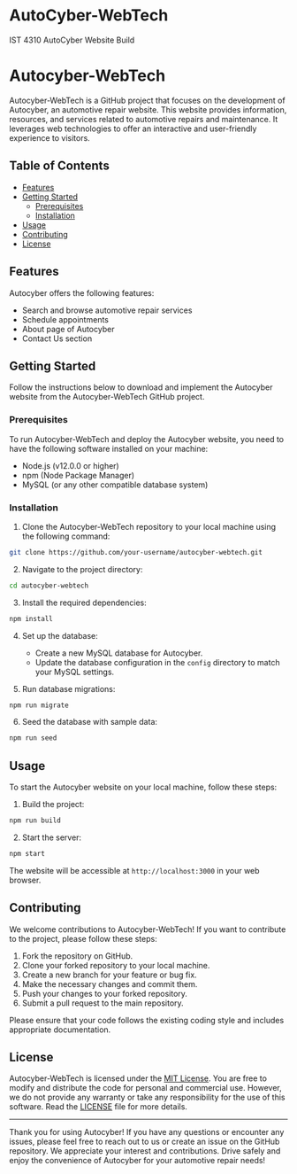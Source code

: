 # AutoCyber-WebTech
IST 4310 AutoCyber Website Build

# Autocyber-WebTech

Autocyber-WebTech is a GitHub project that focuses on the development of Autocyber, an automotive repair website. This website provides information, resources, and services related to automotive repairs and maintenance. It leverages web technologies to offer an interactive and user-friendly experience to visitors.

## Table of Contents

- [Features](#features)
- [Getting Started](#getting-started)
  - [Prerequisites](#prerequisites)
  - [Installation](#installation)
- [Usage](#usage)
- [Contributing](#contributing)
- [License](#license)

## Features

Autocyber offers the following features:

- Search and browse automotive repair services
- Schedule appointments
- About page of Autocyber
- Contact Us section

## Getting Started

Follow the instructions below to download and implement the Autocyber website from the Autocyber-WebTech GitHub project.

### Prerequisites

To run Autocyber-WebTech and deploy the Autocyber website, you need to have the following software installed on your machine:

- Node.js (v12.0.0 or higher)
- npm (Node Package Manager)
- MySQL (or any other compatible database system)

### Installation

1. Clone the Autocyber-WebTech repository to your local machine using the following command:

```bash
git clone https://github.com/your-username/autocyber-webtech.git
```

2. Navigate to the project directory:

```bash
cd autocyber-webtech
```

3. Install the required dependencies:

```bash
npm install
```

4. Set up the database:
   
   - Create a new MySQL database for Autocyber.
   - Update the database configuration in the `config` directory to match your MySQL settings.

5. Run database migrations:

```bash
npm run migrate
```

6. Seed the database with sample data:

```bash
npm run seed
```

## Usage

To start the Autocyber website on your local machine, follow these steps:

1. Build the project:

```bash
npm run build
```

2. Start the server:

```bash
npm start
```

The website will be accessible at `http://localhost:3000` in your web browser.

## Contributing

We welcome contributions to Autocyber-WebTech! If you want to contribute to the project, please follow these steps:

1. Fork the repository on GitHub.
2. Clone your forked repository to your local machine.
3. Create a new branch for your feature or bug fix.
4. Make the necessary changes and commit them.
5. Push your changes to your forked repository.
6. Submit a pull request to the main repository.

Please ensure that your code follows the existing coding style and includes appropriate documentation.

## License

Autocyber-WebTech is licensed under the [MIT License](LICENSE). You are free to modify and distribute the code for personal and commercial use. However, we do not provide any warranty or take any responsibility for the use of this software. Read the [LICENSE](LICENSE) file for more details.

---

Thank you for using Autocyber! If you have any questions or encounter any issues, please feel free to reach out to us or create an issue on the GitHub repository. We appreciate your interest and contributions. Drive safely and enjoy the convenience of Autocyber for your automotive repair needs!
